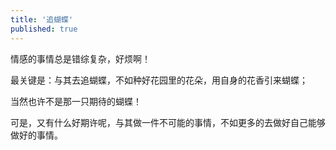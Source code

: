 ```yaml
---
title: '追蝴蝶'
published: true
---
```

 
情感的事情总是错综复杂，好烦啊！  

最关键是：与其去追蝴蝶，不如种好花园里的花朵，用自身的花香引来蝴蝶；  

当然也许不是那一只期待的蝴蝶！  

可是，又有什么好期许呢，与其做一件不可能的事情，不如更多的去做好自己能够做好的事情。